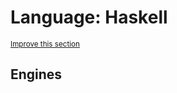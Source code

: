 # Language: Haskell
<sup>[Improve this section](https://github.com/rbuckton/regexp-features/edit/main/src/languages/haskell.yml)</sup>


<!--
'name' sources:
  - [](../../src/languages/haskell.yml)
-->


## Engines